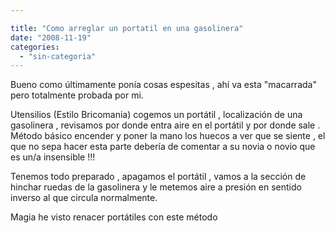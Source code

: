 ```yaml
---

title: "Como arreglar un portatil en una gasolinera"
date: "2008-11-19"
categories: 
  - "sin-categoria"
---
```


Bueno como últimamente ponía cosas espesitas , ahí va esta "macarrada" pero totalmente probada por mi.

Utensilios (Estilo Bricomania) cogemos un portátil , localización de una gasolinera , revisamos por donde entra aire en el portátil y por donde sale . Método básico encender y poner la mano los huecos a ver que se siente , el que no sepa hacer esta parte debería de comentar a su novia o novio que es un/a insensible !!!

Tenemos todo preparado , apagamos el portátil , vamos a la sección de hinchar ruedas de la gasolinera y le metemos aire a presión en sentido inverso al que circula normalmente.

Magia he visto renacer portátiles con este método
